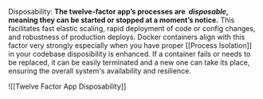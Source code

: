 Disposability: **The twelve-factor app’s processes are  _disposable_, meaning they can be started or stopped at a moment’s notice.** This facilitates fast elastic scaling, rapid deployment of code or config changes, and robustness of production deploys. Docker containers align with this factor very strongly especially when you have proper [[Process Isolation]] in your codebase disposibility is enhanced. If a container fails or needs to be replaced, it can be easily terminated and a new one can take its place, ensuring the overall system's availability and resilience.

![[Twelve Factor App Disposability]]
